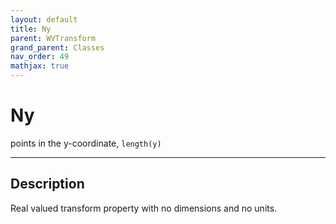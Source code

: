 ```yaml
---
layout: default
title: Ny
parent: WVTransform
grand_parent: Classes
nav_order: 49
mathjax: true
---
```


#  Ny

points in the y-coordinate, `length(y)`


---

## Description
Real valued transform property with no dimensions and no units.

